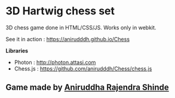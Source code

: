 3D Hartwig chess set 
====================

3D chess game done in HTML/CSS/JS.
Works only in webkit.

See it in action : https://anirudddh.github.io/Chess

**Libraries**

* Photon : http://photon.attasi.com
* Chess.js : https://github.com/anirudddh/Chess/chess.js

## Game made by <a href="https://linktr.ee/Anirudddh" >Aniruddha Rajendra Shinde</a> 